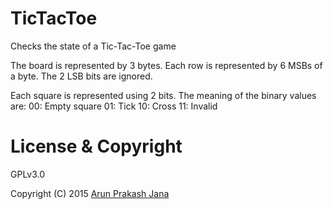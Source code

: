 # TicTacToe
Checks the state of a Tic-Tac-Toe game

The board is represented by 3 bytes. Each row is represented by 6 MSBs of a byte. The 2 LSB bits are ignored.

Each square is represented using 2 bits. The meaning of the binary values are:
00: Empty square
01: Tick
10: Cross
11: Invalid


# License & Copyright

GPLv3.0

Copyright (C) 2015 [Arun Prakash Jana](mailto:engineerarun@gmail.com)
